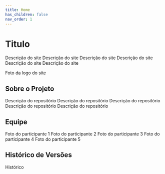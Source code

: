 ```yaml
---
title: Home
has_children: false
nav_order: 1
---
```


# Titulo

Descrição do site Descrição do site Descrição do site Descrição do site Descrição do site Descrição do site

Foto da logo do site

## Sobre o Projeto

Descrição do repositório Descrição do repositório Descrição do repositório Descrição do repositório Descrição do repositório 

## Equipe

Foto do participante 1 Foto do participante 2 Foto do participante 3 Foto do participante 4 Foto do participante 5 

## Histórico de Versões

Histórico
